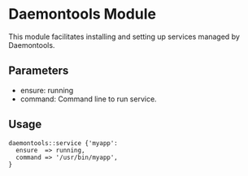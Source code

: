 # Daemontools Module

This module facilitates installing and setting up services managed by Daemontools.

## Parameters

 * ensure: running
 * command: Command line to run service.

## Usage

    daemontools::service {'myapp':
      ensure  => running,
      command => '/usr/bin/myapp',
    }
